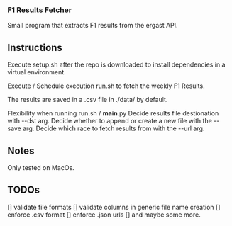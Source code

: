 ### F1 Results Fetcher
Small program that extracts F1 results from the ergast API.

## Instructions
Execute setup.sh after the repo is downloaded to install dependencies in a
virtual environment.

Execute / Schedule execution run.sh to fetch the weekly F1 Results.

The results are saved in a .csv file in ./data/ by default.

Flexibility when running run.sh / __main__.py
Decide results file destionation with --dst arg.
Decide whether to append or create a new file with the --save arg.
Decide which race to fetch results from with the --url arg.

## Notes
Only tested on MacOs.

## TODOs
[] validate file formats
[] validate columns in generic file name creation
[] enforce .csv format
[] enforce .json urls
[] and maybe some more.